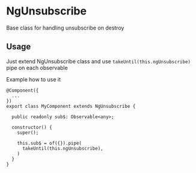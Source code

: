 # NgUnsubscribe

Base class for handling unsubscribe on destroy

## Usage

Just extend NgUnsubscribe class and use `takeUntil(this.ngUnsubscribe)` pipe on each observable

Example how to use it

    @Component({
      ...
    })
    export class MyComponent extends NgUnsubscribe {
    
      public readonly sub$: Observable<any>;
    
      constructor() {
        super();
        
        this.sub$ = of({}).pipe(
          takeUntil(this.ngUnsubscribe),
        )        
      }
    }
